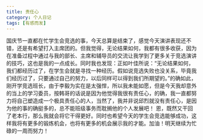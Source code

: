 ```yaml
---
title: 责任心
category: 个人日记
tags: [有感而发]
---
```


国庆节一直都在忙学生会竞选的事，今天总算是结束了，感觉今天演讲表现还不错，还是有希望打入主席团的。但我觉得，无论结果如何，我都有很多收获，因为在准备过程中通过与我的部长、主席和辅导员的交流让我学到了更多关于竞选演讲的技巧，这也是我的一点成长。同时我也发现：正如叶佳所说：“无论结果如何，我们都经历过了，在学生会就是寻找一种经历。假如说竞选失败也没关系，毕竟我们经历过了，只要通过自己的努力，以后同样可以得到我们所期望的。”的确如此，刚开学竞选班长，由于李毅为实在是太强悍，所以我未能如愿，但是今天我却意外的当上的学习委员，按韩哥的话说是因为他觉得我很有责任心，的确，我一直都努力将自己塑造成一个极具责任心的人，当然了，我并非说邱烈就没有责任心，是因为他的事的确挺多的，总不能班级事务而耽搁他的个人发展吧！ 恩，既然又干回了老本行，那么我就会将它干得更好。同时也希望今天的学生会竞选能够成功，这样我将有更多的锻炼机会，也将有更多的机会展示我的才能。加油！明天继续为忙碌的一周而努力！
